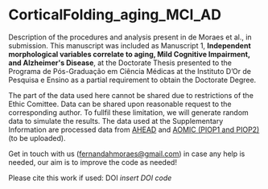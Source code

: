 # CorticalFolding_aging_MCI_AD
Description of the procedures and analysis present in de Moraes et al., in submission. This manuscript was included as Manuscript 1, **Independent morphological variables correlate to aging, Mild Cognitive Impairment, and Alzheimer's Disease**, at the Doctorate Thesis presented to the Programa de Pós-Graduação em Ciência Médicas at the Instituto D’Or de Pesquisa e Ensino as a partial requirement to obtain the Doctorate Degree.

The part of the data used here cannot be shared due to restrictions of the Ethic Comittee. Data can be shared upon reasonable request to the corresponding author. To fullfil these limitation, we will generate random data to simulate the results.
The data used at the Supplementary Information are processed data from [AHEAD](https://www.sciencedirect.com/science/article/pii/S1053811920306868) and [AOMIC (PIOP1 and PIOP2)](https://www.nature.com/articles/s41597-021-00870-6) (to be uploaded).

Get in touch with us (fernandahmoraes@gmail.com) in case any help is needed, our aim is to improve the code as needed!

Please cite this work if used: DOI *insert DOI code*
